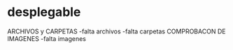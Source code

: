 # desplegable

ARCHIVOS y CARPETAS
-falta archivos
-falta carpetas
COMPROBACON DE IMAGENES
-falta imagenes

